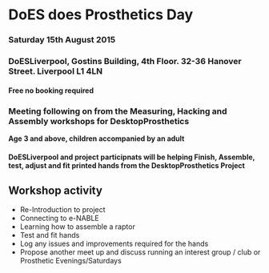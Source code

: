 # DoES does Prosthetics Day

### Saturday 15th August 2015
### DoESLiverpool, Gostins Building, 4th Floor. 32-36 Hanover Street. Liverpool L1 4LN

#### Free no booking required

### Meeting following on from the Measuring, Hacking and Assembly workshops for **DesktopProsthetics**

**Age 3 and above, children accompanied by an adult**
#### DoESLiverpool and project participnats will be helping Finish, Assemble, test, adjust and fit printed hands from the DesktopProsthetics Project

## Workshop activity
* Re-Introduction to project
* Connecting to e-NABLE
* Learning how to assemble a raptor
* Test and fit hands
* Log any issues and improvements required for the hands
* Propose another meet up and discuss running an interest group / club or Prosthetic Evenings/Saturdays
